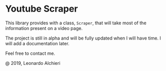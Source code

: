 # Youtube Scraper

This library provides with a class, `Scraper`, that will take most of the information present on a video page.

The project is still in alpha and will be fully updated when I will have time. I will add a documentation later.

Feel free to contact me.

@ 2019, Leonardo Alchieri
